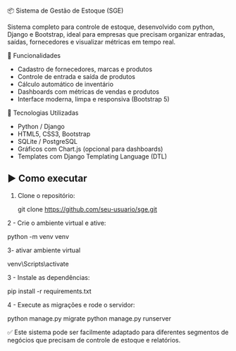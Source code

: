 📦 Sistema de Gestão de Estoque (SGE)

Sistema completo para controle de estoque, desenvolvido com python, Django e Bootstrap, ideal para empresas que precisam organizar entradas, saídas, fornecedores e visualizar métricas em tempo real.

 🔧 Funcionalidades

- Cadastro de fornecedores, marcas e produtos
- Controle de entrada e saída de produtos
- Cálculo automático de inventário
- Dashboards com métricas de vendas e produtos
- Interface moderna, limpa e responsiva (Bootstrap 5)

 🚀 Tecnologias Utilizadas

- Python / Django
- HTML5, CSS3, Bootstrap
- SQLite / PostgreSQL
- Gráficos com Chart.js (opcional para dashboards)
- Templates com Django Templating Language (DTL)

## ▶️ Como executar

1. Clone o repositório:

   git clone https://github.com/seu-usuario/sge.git

2 - Crie o ambiente virtual e ative:

python -m venv venv

3- ativar ambiente virtual

venv\Scripts\activate

3 - Instale as dependências:

pip install -r requirements.txt

4 - Execute as migrações e rode o servidor:

python manage.py migrate
python manage.py runserver

✅ Este sistema pode ser facilmente adaptado para diferentes segmentos de negócios que precisam de controle de estoque e relatórios.
